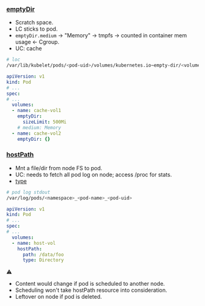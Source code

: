 ### [emptyDir](https://kubernetes.io/docs/concepts/storage/volumes/#emptydir)

- Scratch space.
- LC sticks to pod.
- `emptyDir.medium` → "Memory" → tmpfs → counted in container mem usage ← Cgroup.
- UC: cache

```bash
# loc
/var/lib/kubelet/pods/<pod-uid>/volumes/kubernetes.io~empty-dir/<volume-name>
```

```yaml
apiVersion: v1
kind: Pod
# ...
spec:
# ...
  volumes:
  - name: cache-vol1
    emptyDir:
      sizeLimit: 500Mi
    # medium: Memory
  - name: cache-vol2
    emptyDir: {}
```

### [hostPath](https://kubernetes.io/docs/concepts/storage/volumes/#hostpath)

- Mnt a file/dir from node FS to pod.
- UC: needs to fetch all pod log on node; access /proc for stats.
- [type](https://kubernetes.io/docs/concepts/storage/volumes/#hostpath-volume-types)

```bash
# pod log stdout
/var/log/pods/<namespace>_<pod-name>_<pod-uid>
```

```yaml
apiVersion: v1
kind: Pod
# ...
spec:
# ...
  volumes:
  - name: host-vol
    hostPath:
      path: /data/foo
      type: Directory
```

:warning:

- Content would change if pod is scheduled to another node.
- Scheduling won't take hostPath resource into consideration.
- Leftover on node if pod is deleted.

